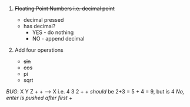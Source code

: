 1. ~~Floating Point Numbers i.e. decimal point~~
    * decimal pressed
    * has decimal?
        * YES - do nothing
        * NO - append decimal
        
2. Add four operations
    * ~~sin~~
    * ~~cos~~
    * pi
    * sqrt

*BUG*: X Y Z + + --> X i.e.
       4 3 2 + + _should_ be 2+3 = 5 + 4 = 9, but is 4
       *No, enter is pushed after first +*
